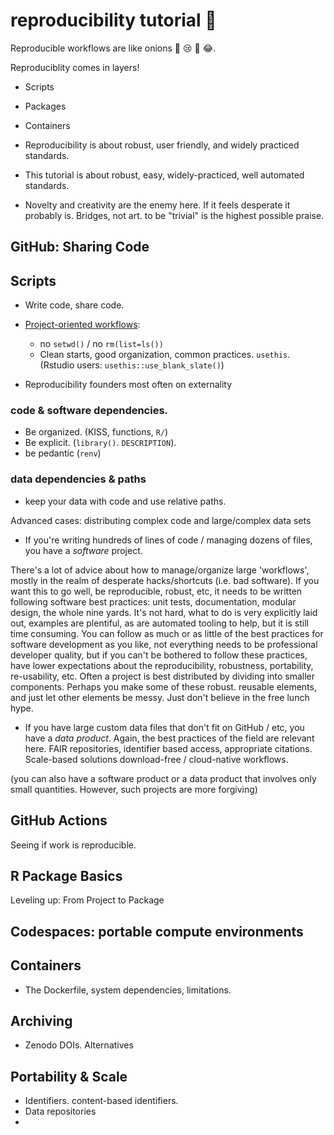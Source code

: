 




# reproducibility tutorial :onion: 

Reproducible workflows are like onions :onion: :cry: :smiling_face_with_tear: :joy:. 

Reproduciblity comes in layers!

- Scripts
- Packages
- Containers


- Reproducibility is about robust, user friendly, and widely practiced standards.
- This tutorial is about robust, easy, widely-practiced, well automated standards. 
- Novelty and creativity are the enemy here. If it feels desperate it probably is. Bridges, not art. to be "trivial" is the highest possible praise.

## GitHub: Sharing Code



## Scripts

- Write code, share code.
- [Project-oriented workflows](https://www.tidyverse.org/blog/2017/12/workflow-vs-script/):
  - no `setwd()` / no `rm(list=ls())`
  - Clean starts, good organization, common practices. `usethis`.  (Rstudio users: `usethis::use_blank_slate()`)

- Reproducibility founders most often on externality


###  code & software dependencies.  
  - Be organized. (KISS, functions, `R/`)  
  - Be explicit. (`library()`. `DESCRIPTION`). 
  - be pedantic (`renv`)
  
### data dependencies & paths
  - keep your data with code and use relative paths.
  
  
Advanced cases: distributing complex code and large/complex data sets

  - If you're writing hundreds of lines of code / managing dozens of files, you have a _software_ project. 

There's a lot of advice about how to manage/organize large 'workflows', mostly in the realm of desperate hacks/shortcuts (i.e. bad software).
If you want this to go well, be reproducible, robust, etc, it needs to be written following software best practices: unit tests, documentation, modular design, the whole nine yards. It's not hard, what to do is very explicitly laid out, examples are plentiful, as are automated tooling to help, but it is still time consuming. You can follow as much or as little of the best practices for software development as you like, not everything needs to be professional developer quality, but if you can't be bothered to follow these practices, have lower expectations about the reproducibility, robustness, portability, re-usability, etc. Often a project is best distributed by dividing into smaller components.  Perhaps you make some of these robust. reusable elements, and just let other elements be messy. Just don't believe in the free lunch hype.


- If you have large custom data files that don't fit on GitHub / etc, you have a _data product_.
Again, the best practices of the field are relevant here. FAIR repositories, identifier based access, appropriate citations. Scale-based solutions download-free / cloud-native workflows.

(you can also have a software product or a data product that involves only small quantities.  However, such projects are more forgiving)


## GitHub Actions

Seeing if work is reproducible. 

## R Package Basics

Leveling up: From Project to Package

## Codespaces: portable compute environments

## Containers

- The Dockerfile, system dependencies, limitations.

## Archiving

- Zenodo DOIs. Alternatives

## Portability & Scale

- Identifiers. content-based identifiers.
- Data repositories
- 

